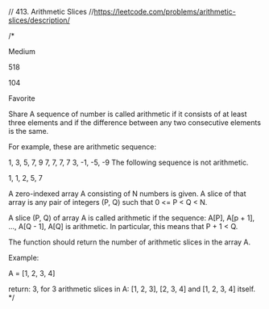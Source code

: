 // 413. Arithmetic Slices
//https://leetcode.com/problems/arithmetic-slices/description/

/*

Medium

518

104

Favorite

Share
A sequence of number is called arithmetic if it consists of at least three elements and if the difference between any two consecutive elements is the same.

For example, these are arithmetic sequence:

1, 3, 5, 7, 9
7, 7, 7, 7
3, -1, -5, -9
The following sequence is not arithmetic.

1, 1, 2, 5, 7

A zero-indexed array A consisting of N numbers is given. A slice of that array is any pair of integers (P, Q) such that 0 <= P < Q < N.

A slice (P, Q) of array A is called arithmetic if the sequence:
A[P], A[p + 1], ..., A[Q - 1], A[Q] is arithmetic. In particular, this means that P + 1 < Q.

The function should return the number of arithmetic slices in the array A.


Example:

A = [1, 2, 3, 4]

return: 3, for 3 arithmetic slices in A: [1, 2, 3], [2, 3, 4] and [1, 2, 3, 4] itself.
 */